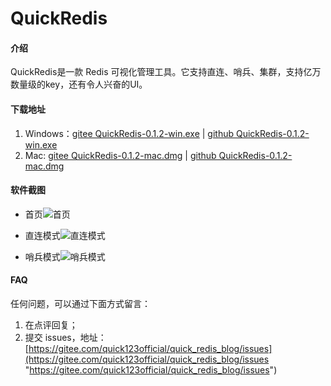 # QuickRedis

#### 介绍
QuickRedis是一款 Redis 可视化管理工具。它支持直连、哨兵、集群，支持亿万数量级的key，还有令人兴奋的UI。

#### 下载地址
1. Windows：[gitee QuickRedis-0.1.2-win.exe](https://gitee.com/quick123official/quick_redis_blog/blob/master/QuickRedis-0.1.2-win.exe) | [github QuickRedis-0.1.2-win.exe](https://github.com/quick123official/quick_redis_blog/blob/master/QuickRedis-0.1.2-win.exe)
2. Mac: [gitee QuickRedis-0.1.2-mac.dmg](https://gitee.com/quick123official/quick_redis_blog/blob/master/QuickRedis-0.1.2-mac.dmg) | [github QuickRedis-0.1.2-mac.dmg](https://github.com/quick123official/quick_redis_blog/blob/master/QuickRedis-0.1.2-mac.dmg)

#### 软件截图

- 首页![首页](https://images.gitee.com/uploads/images/2020/0525/163820_bcaaa7c8_7565825.png "屏幕截图.png")

- 直连模式![直连模式](https://images.gitee.com/uploads/images/2020/0525/163731_bc3177ab_7565825.png "屏幕截图.png")

- 哨兵模式![哨兵模式](https://images.gitee.com/uploads/images/2020/0525/163845_2e5a89a6_7565825.png "屏幕截图.png")

#### FAQ 
任何问题，可以通过下面方式留言：
1. 在点评回复；
2. 提交 issues，地址：[https://gitee.com/quick123official/quick_redis_blog/issues](https://gitee.com/quick123official/quick_redis_blog/issues "https://gitee.com/quick123official/quick_redis_blog/issues")